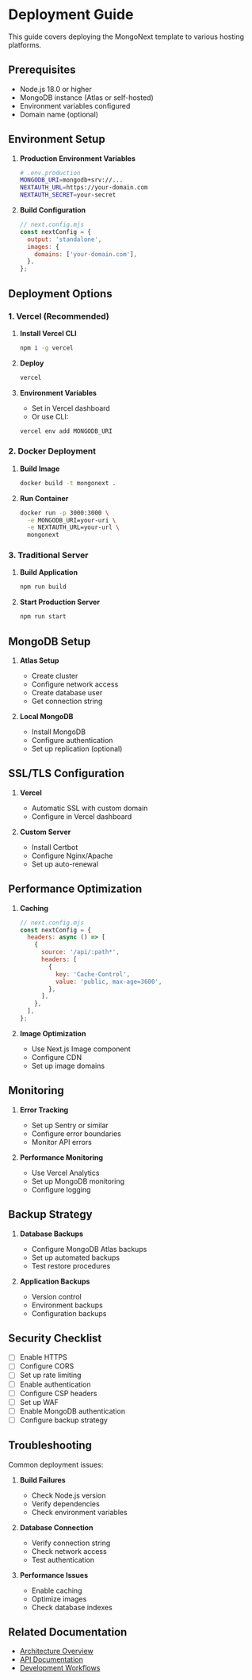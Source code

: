 # Deployment Guide

This guide covers deploying the MongoNext template to various hosting platforms.

## Prerequisites

- Node.js 18.0 or higher
- MongoDB instance (Atlas or self-hosted)
- Environment variables configured
- Domain name (optional)

## Environment Setup

1. **Production Environment Variables**
   ```bash
   # .env.production
   MONGODB_URI=mongodb+srv://...
   NEXTAUTH_URL=https://your-domain.com
   NEXTAUTH_SECRET=your-secret
   ```

2. **Build Configuration**
   ```javascript
   // next.config.mjs
   const nextConfig = {
     output: 'standalone',
     images: {
       domains: ['your-domain.com'],
     },
   };
   ```

## Deployment Options

### 1. Vercel (Recommended)

1. **Install Vercel CLI**
   ```bash
   npm i -g vercel
   ```

2. **Deploy**
   ```bash
   vercel
   ```

3. **Environment Variables**
   - Set in Vercel dashboard
   - Or use CLI:
   ```bash
   vercel env add MONGODB_URI
   ```

### 2. Docker Deployment

1. **Build Image**
   ```bash
   docker build -t mongonext .
   ```

2. **Run Container**
   ```bash
   docker run -p 3000:3000 \
     -e MONGODB_URI=your-uri \
     -e NEXTAUTH_URL=your-url \
     mongonext
   ```

### 3. Traditional Server

1. **Build Application**
   ```bash
   npm run build
   ```

2. **Start Production Server**
   ```bash
   npm run start
   ```

## MongoDB Setup

1. **Atlas Setup**
   - Create cluster
   - Configure network access
   - Create database user
   - Get connection string

2. **Local MongoDB**
   - Install MongoDB
   - Configure authentication
   - Set up replication (optional)

## SSL/TLS Configuration

1. **Vercel**
   - Automatic SSL with custom domain
   - Configure in Vercel dashboard

2. **Custom Server**
   - Install Certbot
   - Configure Nginx/Apache
   - Set up auto-renewal

## Performance Optimization

1. **Caching**
   ```javascript
   // next.config.mjs
   const nextConfig = {
     headers: async () => [
       {
         source: '/api/:path*',
         headers: [
           {
             key: 'Cache-Control',
             value: 'public, max-age=3600',
           },
         ],
       },
     ],
   };
   ```

2. **Image Optimization**
   - Use Next.js Image component
   - Configure CDN
   - Set up image domains

## Monitoring

1. **Error Tracking**
   - Set up Sentry or similar
   - Configure error boundaries
   - Monitor API errors

2. **Performance Monitoring**
   - Use Vercel Analytics
   - Set up MongoDB monitoring
   - Configure logging

## Backup Strategy

1. **Database Backups**
   - Configure MongoDB Atlas backups
   - Set up automated backups
   - Test restore procedures

2. **Application Backups**
   - Version control
   - Environment backups
   - Configuration backups

## Security Checklist

- [ ] Enable HTTPS
- [ ] Configure CORS
- [ ] Set up rate limiting
- [ ] Enable authentication
- [ ] Configure CSP headers
- [ ] Set up WAF
- [ ] Enable MongoDB authentication
- [ ] Configure backup strategy

## Troubleshooting

Common deployment issues:

1. **Build Failures**
   - Check Node.js version
   - Verify dependencies
   - Check environment variables

2. **Database Connection**
   - Verify connection string
   - Check network access
   - Test authentication

3. **Performance Issues**
   - Enable caching
   - Optimize images
   - Check database indexes

## Related Documentation

- [Architecture Overview](../architecture/overview.md)
- [API Documentation](../api/overview.md)
- [Development Workflows](../development/workflows.md) 